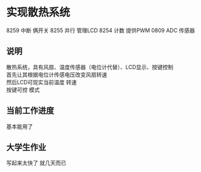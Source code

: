 # 实现散热系统
8259 中断  俩开关
8255 并行  管理LCD
8254 计数  提供PWM
0809 ADC   传感器
## 说明
散热系统，具有风扇、温度传感器（电位计代替）、LCD显示、按键控制  
首先让其根据电位计传感电压改变风扇转速  
然后LCD可现实当前温度  转速  
按键可控 模式  

## 当前工作进度
基本能用了

## 大学生作业
写起来太快了
就几天而已